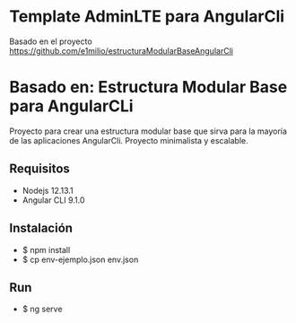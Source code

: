 # Template AdminLTE para AngularCli
Basado en el proyecto https://github.com/e1milio/estructuraModularBaseAngularCli 

# Basado en: Estructura Modular Base para AngularCLi
Proyecto para crear una estructura modular base que sirva para la mayoría de las aplicaciones AngularCli.
Proyecto minimalista y escalable.

## Requisitos

- Nodejs 12.13.1
- Angular CLI 9.1.0

## Instalación

- $ npm install
- $ cp env-ejemplo.json env.json

## Run
- $ ng serve